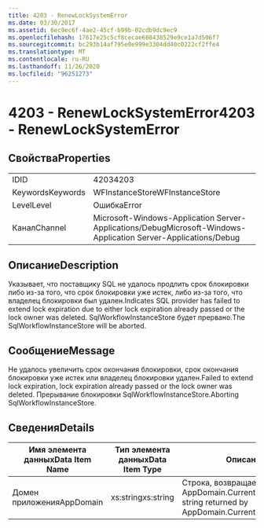 ```yaml
---
title: 4203 - RenewLockSystemError
ms.date: 03/30/2017
ms.assetid: 6ec9ec6f-4ae2-45cf-b99b-02cdb9dc9ec9
ms.openlocfilehash: 17617e25c5cf8cecae608438529e9ce1a7d506f7
ms.sourcegitcommit: bc293b14af795e0e999e3304dd40c0222cf2ffe4
ms.translationtype: MT
ms.contentlocale: ru-RU
ms.lasthandoff: 11/26/2020
ms.locfileid: "96251273"
---
```

# <a name="4203---renewlocksystemerror"></a><span data-ttu-id="c9751-102">4203 - RenewLockSystemError</span><span class="sxs-lookup"><span data-stu-id="c9751-102">4203 - RenewLockSystemError</span></span>

## <a name="properties"></a><span data-ttu-id="c9751-103">Свойства</span><span class="sxs-lookup"><span data-stu-id="c9751-103">Properties</span></span>  
  
|||  
|-|-|  
|<span data-ttu-id="c9751-104">ID</span><span class="sxs-lookup"><span data-stu-id="c9751-104">ID</span></span>|<span data-ttu-id="c9751-105">4203</span><span class="sxs-lookup"><span data-stu-id="c9751-105">4203</span></span>|  
|<span data-ttu-id="c9751-106">Keywords</span><span class="sxs-lookup"><span data-stu-id="c9751-106">Keywords</span></span>|<span data-ttu-id="c9751-107">WFInstanceStore</span><span class="sxs-lookup"><span data-stu-id="c9751-107">WFInstanceStore</span></span>|  
|<span data-ttu-id="c9751-108">Level</span><span class="sxs-lookup"><span data-stu-id="c9751-108">Level</span></span>|<span data-ttu-id="c9751-109">Ошибка</span><span class="sxs-lookup"><span data-stu-id="c9751-109">Error</span></span>|  
|<span data-ttu-id="c9751-110">Канал</span><span class="sxs-lookup"><span data-stu-id="c9751-110">Channel</span></span>|<span data-ttu-id="c9751-111">Microsoft-Windows-Application Server-Applications/Debug</span><span class="sxs-lookup"><span data-stu-id="c9751-111">Microsoft-Windows-Application Server-Applications/Debug</span></span>|  
  
## <a name="description"></a><span data-ttu-id="c9751-112">Описание</span><span class="sxs-lookup"><span data-stu-id="c9751-112">Description</span></span>  

 <span data-ttu-id="c9751-113">Указывает, что поставщику SQL не удалось продлить срок блокировки либо из-за того, что срок блокировки уже истек, либо из-за того, что владелец блокировки был удален.</span><span class="sxs-lookup"><span data-stu-id="c9751-113">Indicates SQL provider has failed to extend lock expiration due to either lock expiration already passed or the lock owner was deleted.</span></span> <span data-ttu-id="c9751-114">SqlWorkflowInstanceStore будет прервано.</span><span class="sxs-lookup"><span data-stu-id="c9751-114">The SqlWorkflowInstanceStore will be aborted.</span></span>  
  
## <a name="message"></a><span data-ttu-id="c9751-115">Сообщение</span><span class="sxs-lookup"><span data-stu-id="c9751-115">Message</span></span>  

 <span data-ttu-id="c9751-116">Не удалось увеличить срок окончания блокировки, срок окончания блокировки уже истек или владелец блокировки удален.</span><span class="sxs-lookup"><span data-stu-id="c9751-116">Failed to extend lock expiration, lock expiration already passed or the lock owner was deleted.</span></span> <span data-ttu-id="c9751-117">Прерывание блокировки SqlWorkflowInstanceStore.</span><span class="sxs-lookup"><span data-stu-id="c9751-117">Aborting SqlWorkflowInstanceStore.</span></span>  
  
## <a name="details"></a><span data-ttu-id="c9751-118">Сведения</span><span class="sxs-lookup"><span data-stu-id="c9751-118">Details</span></span>  
  
|<span data-ttu-id="c9751-119">Имя элемента данных</span><span class="sxs-lookup"><span data-stu-id="c9751-119">Data Item Name</span></span>|<span data-ttu-id="c9751-120">Тип элемента данных</span><span class="sxs-lookup"><span data-stu-id="c9751-120">Data Item Type</span></span>|<span data-ttu-id="c9751-121">Описание</span><span class="sxs-lookup"><span data-stu-id="c9751-121">Description</span></span>|  
|--------------------|--------------------|-----------------|  
|<span data-ttu-id="c9751-122">Домен приложения</span><span class="sxs-lookup"><span data-stu-id="c9751-122">AppDomain</span></span>|<span data-ttu-id="c9751-123">xs:string</span><span class="sxs-lookup"><span data-stu-id="c9751-123">xs:string</span></span>|<span data-ttu-id="c9751-124">Строка, возвращаемая AppDomain.CurrentDomain.FriendlyName.</span><span class="sxs-lookup"><span data-stu-id="c9751-124">The string returned by AppDomain.CurrentDomain.FriendlyName.</span></span>|
